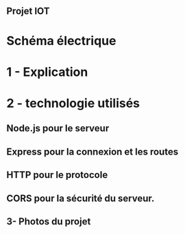 ## Projet IOT 

# Schéma électrique 


# 1 - Explication

##

# 2 - technologie utilisés

## Node.js pour le serveur
## Express pour la connexion et les routes 
## HTTP pour le protocole 
## CORS pour la sécurité du serveur.


## 3- Photos du projet 

